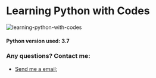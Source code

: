 # Learning Python with Codes

![learning-python-with-codes](https://user-images.githubusercontent.com/58775072/90770030-8ff83880-e2c7-11ea-9ed8-75475c94ad6d.jpg)

#### Python version used: 3.7

### Any questions? Contact me:
- [Send me a email](mailto:alyssonmachado388@gmail.com);
